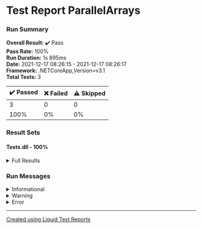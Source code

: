 ﻿
# Test Report ParallelArrays
### Run Summary

<p>
<strong>Overall Result:</strong> ✔️ Pass <br />
<strong>Pass Rate:</strong> 100% <br />
<strong>Run Duration:</strong> 1s 895ms <br />
<strong>Date:</strong> 2021-12-17 08:26:15 - 2021-12-17 08:26:17 <br />
<strong>Framework:</strong> .NETCoreApp,Version=v3.1 <br />
<strong>Total Tests:</strong> 3 <br />
</p>

<table>
<thead>
<tr>
<th>✔️ Passed</th>
<th>❌ Failed</th>
<th>⚠️ Skipped</th>
</tr>
</thead>
<tbody>
<tr>
<td>3</td>
<td>0</td>
<td>0</td>
</tr>
<tr>
<td>100%</td>
<td>0%</td>
<td>0%</td>
</tr>
</tbody>
</table>

### Result Sets
#### Tests.dll - 100%
<details>
<summary>Full Results</summary>
<table>
<thead>
<tr>
<th>Result</th>
<th>Test</th>
<th>Duration</th>
</tr>
</thead>
<tr>
<td> ✔️ Passed </td>
<td>Tests.UnitTestArrayHelper.TestSumByElements</td>
<td>8ms</td>
</tr>
<tr>
<td> ✔️ Passed </td>
<td>Tests.UnitTestArrayHelper.TestCountDifferentFrom</td>
<td>2ms</td>
</tr>
<tr>
<td> ✔️ Passed </td>
<td>Tests.UnitTestArrayHelper.TestDoubleInSize</td>
<td>< 1ms</td>
</tr>
</tbody>
</table>
</details>

### Run Messages
<details>
<summary>Informational</summary>
<pre><code>
[xUnit.net 00:00:00.00] xUnit.net VSTest Adapter v2.4.3+1b45f5407b (64-bit .NET Core 3.1.1)
[xUnit.net 00:00:00.35]   Discovering: Tests
[xUnit.net 00:00:00.41]   Discovered:  Tests
[xUnit.net 00:00:00.41]   Starting:    Tests
[xUnit.net 00:00:00.49]   Finished:    Tests
</code></pre>
</details>

<details>
<summary>Warning</summary>
<pre><code>
</code></pre>
</details>

<details>
<summary>Error</summary>
<pre><code>
</code></pre>
</details>



----

[Created using Liquid Test Reports](https://github.com/kurtmkurtm/LiquidTestReports)